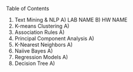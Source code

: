 Table of Contents 
1)	Text Mining & NLP
  A) LAB NAME
  B) HW NAME
2)	K-means Clustering
  A)
3)	Association Rules
  A)
4)	Principal Component Analysis
  A)
5)	K-Nearest Neighbors
  A)
6) Naiive Bayes
  A)
7) Regression Models
  A)
8) Decision Tree
  A)
